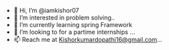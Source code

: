 - 👋 Hi, I’m @iamkishor07
- 👀 I’m interested in problem solving..
- 🌱 I’m currently learning spring Framework
- 💞️ I’m looking to for a partime internships ...
- 📫 Reach me at Kishorkumardopathi16@gmail.com...

<!---
iamkishor07/Kishor kumar is a ✨ special ✨ repository because its `README.md` (this file) appears on your GitHub profile.
You can click the Preview link to take a look at your changes.
--->
